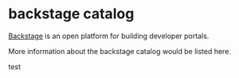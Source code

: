 # backstage catalog

[Backstage](https://backstage.io/) is an open platform for building developer portals.

More information about the backstage catalog would be listed here.

test

